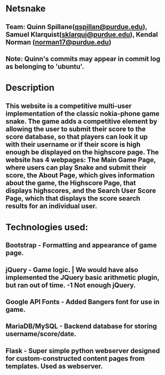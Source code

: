 # Netsnake
## Team: Quinn Spillane(qspillan@purdue.edu), Samuel Klarquist(sklarqui@purdue.edu), Kendal Norman (norman17@purdue.edu)
## Note: Quinn's commits may appear in commit log as belonging to 'ubuntu'.
# Description
## This website is a competitive multi-user implementation of the classic nokia-phone game snake. The game adds a competitive element by allowing the user to submit their score to the score database, so that players can look it up with their username or if their score is high enough be displayed on the highscore page. The website has 4 webpages: The Main Game Page, where users can play Snake and submit their score, the About Page, which gives information about the game, the Highscore Page, that displays highscores, and the Search User Score Page, which that displays the score search results for an individual user. 
# Technologies used:
## Bootstrap - Formatting and appearance of game page.
## jQuery - Game logic. | We would have also implemented the JQuery basic arithmetic plugin, but ran out of time. -1 Not enough jQuery.
## Google API Fonts - Added Bangers font for use in game.
## MariaDB/MySQL - Backend database for storing username/score/date.
## Flask - Super simple python webserver designed for custom-constructed content pages from templates. Used as webserver.
